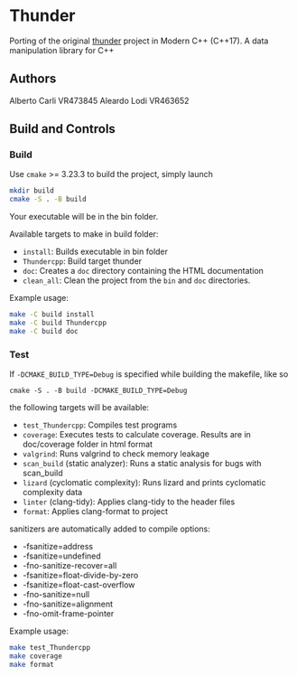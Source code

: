 # Thunder

Porting of the original [thunder](https://github.com/thunder-project/thunder) project in Modern C++ (C++17).
A data manipulation library for C++

## Authors

Alberto Carli VR473845
Aleardo Lodi VR463652

## Build and Controls
### Build
Use `cmake` >= 3.23.3 to build the project, simply launch
```bash
mkdir build
cmake -S . -B build
```
Your executable will be in the bin folder.

Available targets to make in build folder:

* `install`: Builds executable in bin folder
* `Thundercpp`: Build target thunder 
* `doc`: Creates a `doc` directory containing the HTML documentation
* `clean_all`: Clean the project from the `bin` and `doc` directories.

Example usage:

```bash
make -C build install
make -C build Thundercpp
make -C build doc
```

### Test
If `-DCMAKE_BUILD_TYPE=Debug` is specified while building the makefile, like so
```
cmake -S . -B build -DCMAKE_BUILD_TYPE=Debug
```
the following targets will be available:

* `test_Thundercpp`: Compiles test programs
* `coverage`: Executes tests to calculate coverage. Results are in doc/coverage folder in html format
* `valgrind`: Runs valgrind to check memory leakage
* `scan_build` (static analyzer): Runs a static analysis for bugs with scan_build
* `lizard` (cyclomatic complexity): Runs lizard and prints cyclomatic complexity data
* `linter` (clang-tidy): Applies clang-tidy to the header files
* `format`: Applies clang-format to project

sanitizers are automatically added to compile options:
* -fsanitize=address 
* -fsanitize=undefined 
* -fno-sanitize-recover=all 
* -fsanitize=float-divide-by-zero 
* -fsanitize=float-cast-overflow 
* -fno-sanitize=null 
* -fno-sanitize=alignment 
* -fno-omit-frame-pointer

Example usage:
```bash
make test_Thundercpp
make coverage
make format
```
